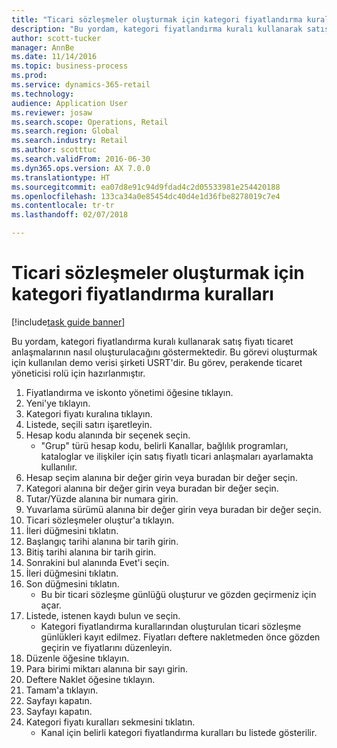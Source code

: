```yaml
--- 
title: "Ticari sözleşmeler oluşturmak için kategori fiyatlandırma kuralları"
description: "Bu yordam, kategori fiyatlandırma kuralı kullanarak satış fiyatı ticaret anlaşmalarının nasıl oluşturulacağını göstermektedir."
author: scott-tucker
manager: AnnBe
ms.date: 11/14/2016
ms.topic: business-process
ms.prod: 
ms.service: dynamics-365-retail
ms.technology: 
audience: Application User
ms.reviewer: josaw
ms.search.scope: Operations, Retail
ms.search.region: Global
ms.search.industry: Retail
ms.author: scotttuc
ms.search.validFrom: 2016-06-30
ms.dyn365.ops.version: AX 7.0.0
ms.translationtype: HT
ms.sourcegitcommit: ea07d8e91c94d9fdad4c2d05533981e254420188
ms.openlocfilehash: 133ca34a0e85454dc40d4e1d36fbe8278019c7e4
ms.contentlocale: tr-tr
ms.lasthandoff: 02/07/2018

---
```

# <a name="category-pricing-rules-to-create-trade-agreements"></a>Ticari sözleşmeler oluşturmak için kategori fiyatlandırma kuralları

[!include[task guide banner](../includes/task-guide-banner.md)]

Bu yordam, kategori fiyatlandırma kuralı kullanarak satış fiyatı ticaret anlaşmalarının nasıl oluşturulacağını göstermektedir. Bu görevi oluşturmak için kullanılan demo verisi şirketi USRT'dir. Bu görev, perakende ticaret yöneticisi rolü için hazırlanmıştır.

1. Fiyatlandırma ve iskonto yönetimi öğesine tıklayın.
2. Yeni'ye tıklayın.
3. Kategori fiyatı kuralına tıklayın.
4. Listede, seçili satırı işaretleyin.
5. Hesap kodu alanında bir seçenek seçin.
    * "Grup" türü hesap kodu, belirli Kanallar, bağlılık programları, kataloglar ve ilişkiler için satış fiyatlı ticari anlaşmaları ayarlamakta kullanılır.  
6. Hesap seçim alanına bir değer girin veya buradan bir değer seçin.
7. Kategori alanına bir değer girin veya buradan bir değer seçin.
8. Tutar/Yüzde alanına bir numara girin.
9. Yuvarlama sürümü alanına bir değer girin veya buradan bir değer seçin.
10. Ticari sözleşmeler oluştur'a tıklayın.
11. İleri düğmesini tıklatın.
12. Başlangıç tarihi alanına bir tarih girin.
13. Bitiş tarihi alanına bir tarih girin.
14. Sonrakini bul alanında Evet'i seçin.
15. İleri düğmesini tıklatın.
16. Son düğmesini tıklatın.
    * Bu bir ticari sözleşme günlüğü oluşturur ve gözden geçirmeniz için açar.  
17. Listede, istenen kaydı bulun ve seçin.
    * Kategori fiyatlandırma kurallarından oluşturulan ticari sözleşme günlükleri kayıt edilmez. Fiyatları deftere nakletmeden önce gözden geçirin ve fiyatlarını düzenleyin.  
18. Düzenle öğesine tıklayın.
19. Para birimi miktarı alanına bir sayı girin.
20. Deftere Naklet öğesine tıklayın.
21. Tamam'a tıklayın.
22. Sayfayı kapatın.
23. Sayfayı kapatın.
24. Kategori fiyatı kuralları sekmesini tıklatın.
    * Kanal için belirli kategori fiyatlandırma kuralları bu listede gösterilir.  


